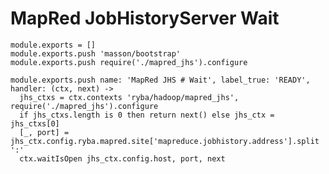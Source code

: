 
# MapRed JobHistoryServer Wait

    module.exports = []
    module.exports.push 'masson/bootstrap'
    module.exports.push require('./mapred_jhs').configure

    module.exports.push name: 'MapRed JHS # Wait', label_true: 'READY', handler: (ctx, next) ->
      jhs_ctxs = ctx.contexts 'ryba/hadoop/mapred_jhs', require('./mapred_jhs').configure
      if jhs_ctxs.length is 0 then return next() else jhs_ctx = jhs_ctxs[0]
      [_, port] = jhs_ctx.config.ryba.mapred.site['mapreduce.jobhistory.address'].split ':'
      ctx.waitIsOpen jhs_ctx.config.host, port, next
